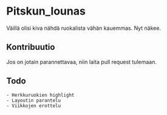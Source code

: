 # Pitskun_lounas

Väillä olisi kiva nähdä ruokalista vähän kauemmas. Nyt näkee.

## Kontribuutio
Jos on jotain parannettavaa, niin laita pull request tulemaan.

## Todo
    - Herkkuruokien highlight
    - Layoutin parantelu
    - Viikkojen erottelu